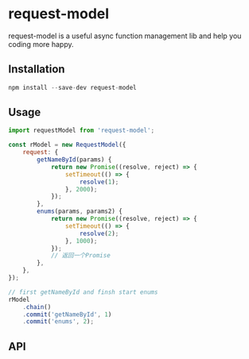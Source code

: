 # request-model

request-model is a useful async function management lib and help you coding more happy.

## Installation

```js
npm install --save-dev request-model
```

## Usage

```js
import requestModel from 'request-model';

const rModel = new RequestModel({
    request: {
        getNameById(params) {
            return new Promise((resolve, reject) => {
                setTimeout(() => {
                    resolve(1);
                }, 2000);
            });
        },
        enums(params, params2) {
            return new Promise((resolve, reject) => {
                setTimeout(() => {
                    resolve(2);
                }, 1000);
            });
            // 返回一个Promise
        },
    },
});

// first getNameById and finsh start enums
rModel
    .chain()
    .commit('getNameById', 1)
    .commit('enums', 2);
```

## API
